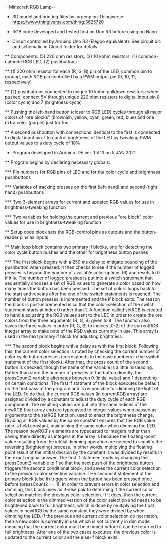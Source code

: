 --Minecraft RGB Lamp--

* 3D model and printing files by jorgenp on Thingiverse: https://www.thingiverse.com/thing:3625720

* RGB code developed and tested first on Uno R3 before using on Nano

* Circuit controlled by Arduino Uno R3 (Elegoo equivalent). See circuit pic and schematic in Circuit folder for details

** Components: (5) 220 ohm resistors, (2) 10 kohm resistors, (1) common-cathode RGB LED, (2) pushbuttons

** (1) 220 ohm resistor for each (R, G, B) pin of the LED, common pin to ground, each RGB pin controlled by a PWM output pin (9, 10, 11, respectively)

** (2) pushbuttons connected to unique 10 kohm pulldown resistors; when pushed, connect 5V through unique 220 ohm resistors to digital input pin 8 (color cycle) and 7 (brightness cycle)

** Pushing the left-hand button (closer to RGB LED) cycles through all major colors of "ore blocks" (brownish, yellow, cyan, green, red, blue) and one extra color (purple) just for fun

** A second pushbutton with connections identical to the first is connected to digital input pin 7 to control brightness of the LED by tweaking PWM output values to a duty cycle of 10%

* Program developed in Arduino IDE ver. 1.8.13 on 5 JAN 2021

** Program begins by declaring necessary globals:

*** Pin numbers for RGB pins of LED and for the color cycle and brightness pushbuttons

*** Variables of tracking presses on the first (left-hand) and second (right hand) pushbuttons

*** Two 3-element arrays for current and updated RGB values for use in brightness-tweaking function

*** Two variables for holding the current and previous "ore block" color values for use in brightness-tweaking function

** Setup code block sets the RGB-control pins as outputs and the button-reader pins as inputs

** Main loop block contains two primary if blocks, one for detecting the color cycle button pushes and the other for brightness button pushes

*** The first block begins with a 250 ms delay to mitigate bouncing of the pushbutton when pressed. It then checks to see if the number of logged presses is beyond the number of 
	available color options (6) and resets to 0 if it is. The number of logged presses is put into a switch statement that sequentially chooses a set of RGB values to generate a 
	color based on how many times the button has been pressed. The set of colors loops back to the start and repeats after the end of the switch statements is reached. The number 
	of button presses is incremented and the if block exits. The reason the block is post-incremented is so that the color-selection of the switch statement starts at index 0 rather 
	than 1. A function called setRGB is created to handle adjusting the RGB values sent to the LED in order to create the ore colors from the three arguments (R, G, B) given to it.
	The function also saves the three values in order (R, G, B) to indices [0-2] of the currentRGB integer array to make note of the RGB values currently in use. This array is used in 
	the next primary if block for adjusting brightness.

*** The second block begins with a delay as with the first block. Following this, the current color selection is noted by checking the current number of color cycle button presses
	(corresponds to the case numbers in the switch statement of the first block). After that, the press count of the second button is checked, though the name of the variable is
	a little misleading. Rather than store the number of presses of the button directly, the pressCount2 variable alternates between 0 (initial value) and 1 depending on certain
	conditions. The first if statment of the block executes be default on the first pass of the program and is responsible for dimming the light of the LED. To do that, the current
	RGB values (in currentRGB array) are assigned divided by a constant to adjust the duty cycle of each RGB component. The resulting values are put into the same indices of the newRGB
	float array and are typecasted to integer values when passed as arguments to the setRGB function, used to enact the brightness change. Dividing all RGB values by the same constant
	ensures that the RGB value ratio is held constant, maintaining the same color when dimming the LED. The reason newRGB's elements are typecasted to integers rather than saving them
	directly as integers in the array is because the floating-point value resulting from the intitial dimming operation are needed to simplify the reversing (brightening) process. In
	other words, multiplying the floating point result of the intitial division by the constant is was divided by results in the exact original answer. The first if statement ends by 
	changing the pressCount2 variable to 1 so that the next push of the brightness button triggers the second conditional block, and saves the current color selection to the previous
	color selection variable. THe second if statement of the primary block (else if) triggers when the button has been pressed once before (pressCount2 == 1). In order to prevent errors
	in color selection and dimming, this block uses an if-else pair to determing if the current color selection matches the previous color selection. If it does, then the current color
	selection is the dimmed version of the color selection and needs to be brightened back to full brightness, which is done by multiplying the float values in newRGB by the same constant
	they were divided by when dimming the LED. If the previous and current color selection do not match, then a new color is currently in use which is not currently in dim mode, meaning
	that the current color must be dimmed before it can be returned to full brightness. After one of the two cases executes, the previous color is updated to the current color and the 
	else-if block exits.
